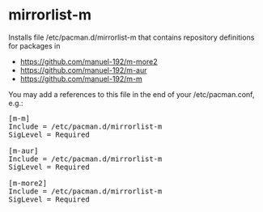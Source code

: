 # mirrorlist-m

Installs file /etc/pacman.d/mirrorlist-m that contains
repository definitions for packages in
- https://github.com/manuel-192/m-more2
- https://github.com/manuel-192/m-aur
- https://github.com/manuel-192/m-m

You may add a references to this file in the end of your /etc/pacman.conf, e.g.:
<pre>
[m-m]
Include = /etc/pacman.d/mirrorlist-m
SigLevel = Required

[m-aur]
Include = /etc/pacman.d/mirrorlist-m
SigLevel = Required

[m-more2]
Include = /etc/pacman.d/mirrorlist-m
SigLevel = Required
</pre>
